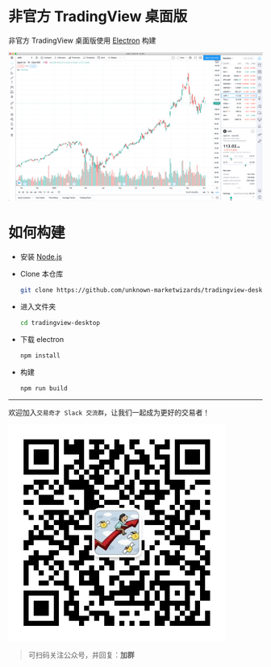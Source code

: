 # 非官方 TradingView 桌面版

非官方 TradingView 桌面版使用 [Electron](https://www.electronjs.org) 构建

![](assets/images/screenshot.png)

# 如何构建

* 安装 [Node.js](https://nodejs.org)

* Clone 本仓库

  ```bash
  git clone https://github.com/unknown-marketwizards/tradingview-desktop.git
  ```

* 进入文件夹

  ```bash
  cd tradingview-desktop
  ```

* 下载 electron

  ```bash
  npm install
  ```

* 构建

  ```bash
  npm run build
  ```

---
欢迎加入`交易奇才 Slack 交流群`，让我们一起成为更好的交易者！

![](assets/images/qrcode.jpeg)

> 可扫码关注公众号，并回复：**加群**